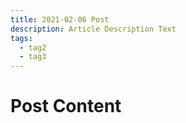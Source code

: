 ```yaml
---
title: 2021-02-06 Post
description: Article Description Text
tags:
  - tag2
  - tag3
---
```


# Post Content
